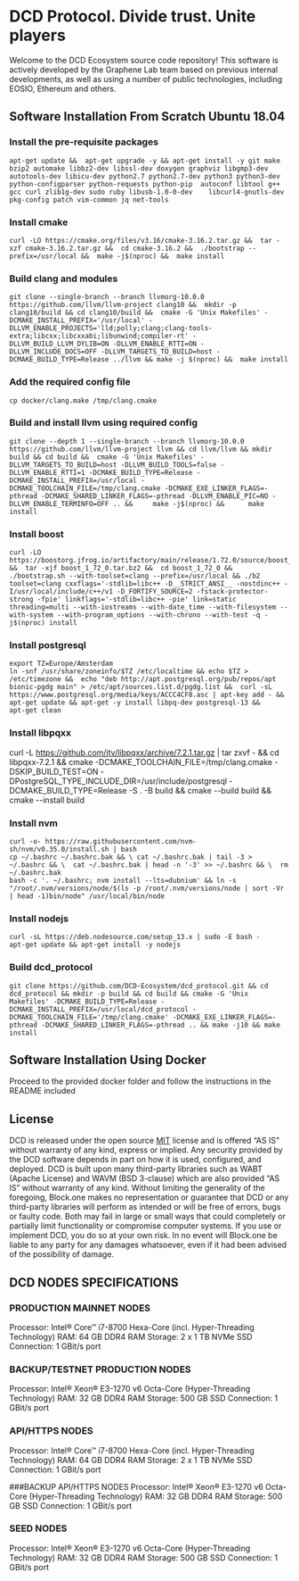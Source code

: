 
# DCD Protocol. Divide trust. Unite players
Welcome to the DCD Ecosystem source code repository! This software is actively developed by the Graphene Lab team based on previous internal developments, as well as using a number of public technologies, including EOSIO, Ethereum and others.


## Software Installation From Scratch Ubuntu 18.04
### Install the pre-requisite packages
```
apt-get update &&  apt-get upgrade -y && apt-get install -y git make  bzip2 automake libbz2-dev libssl-dev doxygen graphviz libgmp3-dev autotools-dev libicu-dev python2.7 python2.7-dev python3 python3-dev python-configparser python-requests python-pip  autoconf libtool g++ gcc curl zlib1g-dev sudo ruby libusb-1.0-0-dev    libcurl4-gnutls-dev pkg-config patch vim-common jq net-tools
```

### Install cmake
```
curl -LO https://cmake.org/files/v3.16/cmake-3.16.2.tar.gz &&  tar -xzf cmake-3.16.2.tar.gz &&  cd cmake-3.16.2 &&  ./bootstrap --prefix=/usr/local &&  make -j$(nproc) &&  make install 
```

### Build clang and modules
```
git clone --single-branch --branch llvmorg-10.0.0 https://github.com/llvm/llvm-project clang10 &&  mkdir -p clang10/build && cd clang10/build &&  cmake -G 'Unix Makefiles' -DCMAKE_INSTALL_PREFIX='/usr/local' -DLLVM_ENABLE_PROJECTS='lld;polly;clang;clang-tools-extra;libcxx;libcxxabi;libunwind;compiler-rt' -DLLVM_BUILD_LLVM_DYLIB=ON -DLLVM_ENABLE_RTTI=ON -DLLVM_INCLUDE_DOCS=OFF -DLLVM_TARGETS_TO_BUILD=host -DCMAKE_BUILD_TYPE=Release ../llvm && make -j $(nproc) &&  make install
```

### Add the required config file
```
cp docker/clang.make /tmp/clang.cmake
```

###  Build and install llvm using required config
```
git clone --depth 1 --single-branch --branch llvmorg-10.0.0 https://github.com/llvm/llvm-project llvm && cd llvm/llvm && mkdir build && cd build &&  cmake -G 'Unix Makefiles' -DLLVM_TARGETS_TO_BUILD=host -DLLVM_BUILD_TOOLS=false -DLLVM_ENABLE_RTTI=1 -DCMAKE_BUILD_TYPE=Release -DCMAKE_INSTALL_PREFIX=/usr/local -DCMAKE_TOOLCHAIN_FILE=/tmp/clang.cmake -DCMAKE_EXE_LINKER_FLAGS=-pthread -DCMAKE_SHARED_LINKER_FLAGS=-pthread -DLLVM_ENABLE_PIC=NO -DLLVM_ENABLE_TERMINFO=OFF .. &&     make -j$(nproc) &&      make install
```

### Install boost
```
curl -LO https://boostorg.jfrog.io/artifactory/main/release/1.72.0/source/boost_1_72_0.tar.bz2 &&  tar -xjf boost_1_72_0.tar.bz2 &&  cd boost_1_72_0 &&  ./bootstrap.sh --with-toolset=clang --prefix=/usr/local && ./b2 toolset=clang cxxflags='-stdlib=libc++ -D__STRICT_ANSI__ -nostdinc++ -I/usr/local/include/c++/v1 -D_FORTIFY_SOURCE=2 -fstack-protector-strong -fpie' linkflags='-stdlib=libc++ -pie' link=static threading=multi --with-iostreams --with-date_time --with-filesystem --with-system --with-program_options --with-chrono --with-test -q -j$(nproc) install 
```

### Install postgresql
```
export TZ=Europe/Amsterdam
ln -snf /usr/share/zoneinfo/$TZ /etc/localtime && echo $TZ > /etc/timezone &&  echo "deb http://apt.postgresql.org/pub/repos/apt bionic-pgdg main" > /etc/apt/sources.list.d/pgdg.list &&  curl -sL https://www.postgresql.org/media/keys/ACCC4CF8.asc | apt-key add - && apt-get update && apt-get -y install libpq-dev postgresql-13 &&    apt-get clean

```
### Install libpqxx
curl -L https://github.com/jtv/libpqxx/archive/7.2.1.tar.gz | tar zxvf - && cd  libpqxx-7.2.1  &&  cmake -DCMAKE_TOOLCHAIN_FILE=/tmp/clang.cmake -DSKIP_BUILD_TEST=ON -DPostgreSQL_TYPE_INCLUDE_DIR=/usr/include/postgresql -DCMAKE_BUILD_TYPE=Release -S . -B build &&  cmake --build build && cmake --install build

### Install nvm

```
curl -o- https://raw.githubusercontent.com/nvm-sh/nvm/v0.35.0/install.sh | bash
cp ~/.bashrc ~/.bashrc.bak && \ cat ~/.bashrc.bak | tail -3 > ~/.bashrc && \  cat ~/.bashrc.bak | head -n '-3' >> ~/.bashrc && \  rm ~/.bashrc.bak 
bash -c '. ~/.bashrc; nvm install --lts=dubnium' && ln -s "/root/.nvm/versions/node/$(ls -p /root/.nvm/versions/node | sort -Vr | head -1)bin/node" /usr/local/bin/node 
```

### Install nodejs
```
curl -sL https://deb.nodesource.com/setup_13.x | sudo -E bash -
apt-get update && apt-get install -y nodejs 
```

### Build dcd_protocol 
```
git clone https://github.com/DCD-Ecosystem/dcd_protocol.git && cd dcd_protocol && mkdir -p build && cd build && cmake -G 'Unix Makefiles' -DCMAKE_BUILD_TYPE=Release -DCMAKE_INSTALL_PREFIX=/usr/local/dcd_protocol -DCMAKE_TOOLCHAIN_FILE='/tmp/clang.cmake' -DCMAKE_EXE_LINKER_FLAGS=-pthread -DCMAKE_SHARED_LINKER_FLAGS=-pthread .. && make -j10 && make install
```


## Software Installation Using Docker
Proceed to the provided docker folder and follow the instructions in the README included

## License

DCD is released under the open source [MIT](./LICENSE) license and is offered “AS IS” without warranty of any kind, express or implied. Any security provided by the DCD software depends in part on how it is used, configured, and deployed. DCD is built upon many third-party libraries such as WABT (Apache License) and WAVM (BSD 3-clause) which are also provided “AS IS” without warranty of any kind. Without limiting the generality of the foregoing, Block.one makes no representation or guarantee that DCD or any third-party libraries will perform as intended or will be free of errors, bugs or faulty code. Both may fail in large or small ways that could completely or partially limit functionality or compromise computer systems. If you use or implement DCD, you do so at your own risk. In no event will Block.one be liable to any party for any damages whatsoever, even if it had been advised of the possibility of damage.  

## DCD NODES SPECIFICATIONS 

### PRODUCTION MAINNET NODES
Processor: Intel® Core™ i7-8700 Hexa-Core (incl. Hyper-Threading Technology)
RAM: 64 GB DDR4 RAM
Storage: 2 x 1 TB NVMe SSD
Connection: 1 GBit/s port

### BACKUP/TESTNET PRODUCTION NODES
Processor: Intel® Xeon® E3-1270 v6 Octa-Core (Hyper-Threading Technology)
RAM: 32 GB DDR4 RAM
Storage: 500 GB SSD
Connection: 1 GBit/s port

### API/HTTPS NODES
Processor: Intel® Core™ i7-8700 Hexa-Core (incl. Hyper-Threading Technology)
RAM: 64 GB DDR4 RAM
Storage: 2 x 1 TB NVMe SSD
Connection: 1 GBit/s port

###BACKUP API/HTTPS NODES
Processor: Intel® Xeon® E3-1270 v6 Octa-Core (Hyper-Threading Technology)
RAM: 32 GB DDR4 RAM
Storage: 500 GB SSD
Connection: 1 GBit/s port

### SEED NODES
Processor: Intel® Xeon® E3-1270 v6 Octa-Core (Hyper-Threading Technology)
RAM: 32 GB DDR4 RAM
Storage: 500 GB SSD
Connection: 1 GBit/s port
